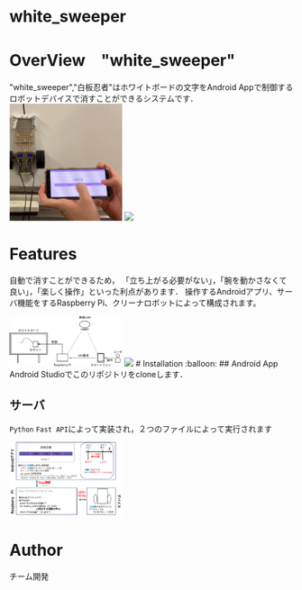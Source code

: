 # white_sweeper
# OverView　"white_sweeper"

"white_sweeper","白板忍者"はホワイトボードの文字をAndroid Appで制御するロボットデバイスで消すことができるシステムです．
<img src="img_readme/demo.png" width="200">
<img src="img_readme/all_pic.jpg" width="200">


# Features
自動で消すことができるため， 「立ち上がる必要がない」，「腕を動かさなくて良い」，「楽しく操作」といった利点があります．
操作するAndroidアプリ、サーバ機能をするRaspberry Pi、クリーナロボットによって構成されます。

<img src="img_readme/overview.png" width="200">
<img src="img_readme/back.jpg" width="200">
# Installation :balloon:
## Android App
Android Studioでこのリポジトリをcloneします．

## サーバ
`Python` `Fast API`によって実装され，２つのファイルによって実行されます

<img src="img_readme/api.png" width="200">

# Author
チーム開発
